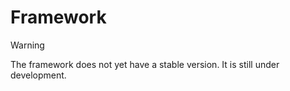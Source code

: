 # Framework

> [!WARNING]
> The framework does not yet have a stable version. It is still under development.
